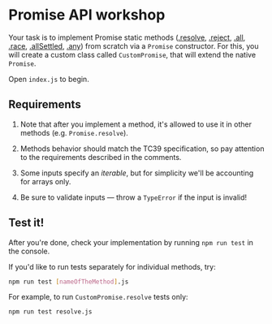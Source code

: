 # Promise API workshop

Your task is to implement Promise static methods ([.resolve](https://developer.mozilla.org/en-US/docs/Web/JavaScript/Reference/Global_Objects/Promise/resolve),
[.reject](https://developer.mozilla.org/en-US/docs/Web/JavaScript/Reference/Global_Objects/Promise/reject),
[.all](https://developer.mozilla.org/en-US/docs/Web/JavaScript/Reference/Global_Objects/Promise/all),
[.race](https://developer.mozilla.org/en-US/docs/Web/JavaScript/Reference/Global_Objects/Promise/race),
[.allSettled](https://github.com/tc39/proposal-promise-allSettled),
[.any](https://github.com/tc39/proposal-promise-any))
from scratch via a `Promise` constructor. For this, you will create
a custom class called `CustomPromise`, that will extend the native `Promise`.

Open `index.js` to begin.

## Requirements

1. Note that after you implement a method, it's allowed to use it in other methods (e.g. `Promise.resolve`).

1. Methods behavior should match the TC39 specification, so pay attention to the requirements described in the comments.

1. Some inputs specify an _iterable_, but for simplicity we'll be accounting for arrays only.

1. Be sure to validate inputs — throw a `TypeError` if the input is invalid!

## Test it!

After you're done, check your implementation by running `npm run test` in the console.

If you'd like to run tests separately for individual methods, try:

```sh
npm run test [nameOfTheMethod].js
```

For example, to run `CustomPromise.resolve` tests only:

```sh
npm run test resolve.js
```
